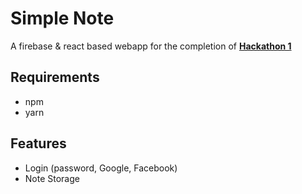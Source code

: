 # Simple Note
A firebase & react based webapp for the completion of **[Hackathon 1](https://github.com/sunsern/simple-note/blob/17b144575d66d188ad08141b9050fc2a1ba75b4d/hackathon.md)** 

## Requirements
 - npm
 - yarn

## Features
 - Login (password, Google, Facebook)
 - Note Storage

